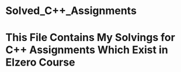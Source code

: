 # Solved_C++_Assignments
# This File Contains My Solvings for C++ Assignments Which Exist in Elzero Course
